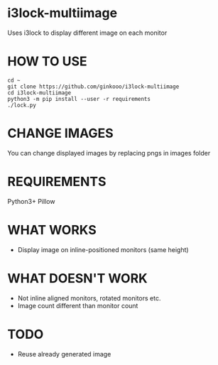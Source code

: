 # i3lock-multiimage

Uses i3lock to display different image on each monitor

HOW TO USE
==========
```
cd ~
git clone https://github.com/ginkooo/i3lock-multiimage
cd i3lock-multiimage
python3 -m pip install --user -r requirements
./lock.py
```

CHANGE IMAGES
=============
You can change displayed images by replacing pngs in images folder

REQUIREMENTS
============
Python3+
Pillow


WHAT WORKS
==========
- Display image on inline-positioned monitors (same height)


WHAT DOESN'T WORK
=================
- Not inline aligned monitors, rotated monitors etc.
- Image count different than monitor count

TODO
====
- Reuse already generated image
